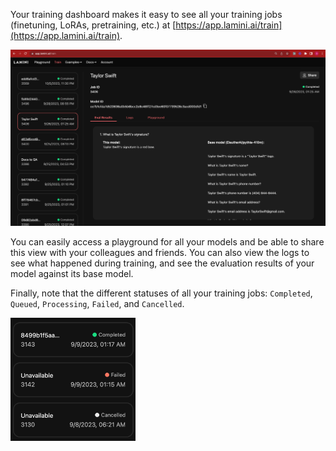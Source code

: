 
Your training dashboard makes it easy to see all your training jobs (finetuning, LoRAs, pretraining, etc.) at [https://app.lamini.ai/train](https://app.lamini.ai/train).


![Training Dashboard](/assets/dashboard.png)

You can easily access a playground for all your models and be able to share this view with your colleagues and friends. You can also view the logs to see what happened during training, and see the evaluation results of your model against its base model.
 
Finally, note that the different statuses of all your training jobs: `Completed`, `Queued`, `Processing`, `Failed`, and `Cancelled`.

<img src="/assets/training_status.png" alt="Training Status" width="200" text-align="center">
